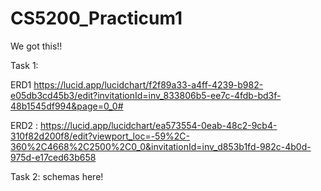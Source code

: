 # CS5200_Practicum1
We got this!! 

Task 1:  

ERD1 https://lucid.app/lucidchart/f2f89a33-a4ff-4239-b982-e05db3cd45b3/edit?invitationId=inv_833806b5-ee7c-4fdb-bd3f-48b1545df994&page=0_0# 

 

ERD2 : https://lucid.app/lucidchart/ea573554-0eab-48c2-9cb4-310f82d200f8/edit?viewport_loc=-59%2C-360%2C4668%2C2500%2C0_0&invitationId=inv_d853b1fd-982c-4b0d-975d-e17ced63b658 

 
Task 2: schemas here!





